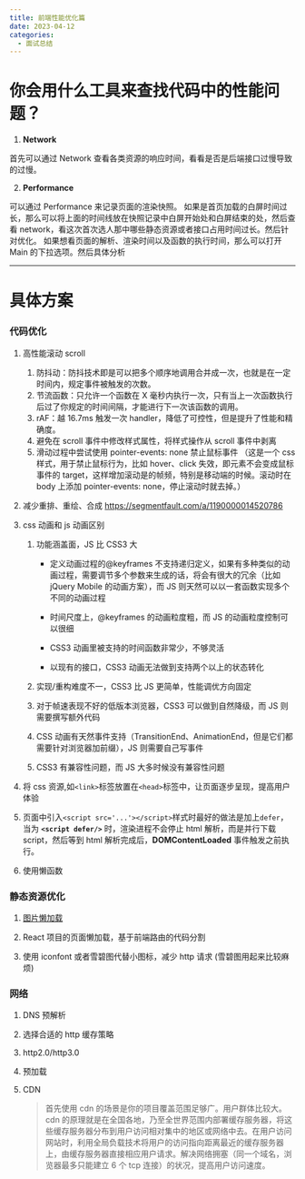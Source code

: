```yaml
---
title: 前端性能优化篇
date: 2023-04-12
categories:
  - 面试总结
---
```


# 你会用什么工具来查找代码中的性能问题？

1. **Network**

首先可以通过 Network 查看各类资源的响应时间，看看是否是后端接口过慢导致的过慢。

2. **Performance**

可以通过 Performance 来记录页面的渲染快照。
如果是首页加载的白屏时间过长，那么可以将上面的时间线放在快照记录中白屏开始处和白屏结束的处，然后查看 network，看这次首次选人那中哪些静态资源或者接口占用时间过长。然后针对优化。
如果想看页面的解析、渲染时间以及函数的执行时间，那么可以打开 Main 的下拉选项。然后具体分析

---

# 具体方案

### 代码优化

1. 高性能滚动 scroll

   1. 防抖动：防抖技术即是可以把多个顺序地调用合并成一次，也就是在一定时间内，规定事件被触发的次数。
   2. 节流函数：只允许一个函数在 X 毫秒内执行一次，只有当上一次函数执行后过了你规定的时间间隔，才能进行下一次该函数的调用。
   3. rAF：越 16.7ms 触发一次 handler，降低了可控性，但是提升了性能和精确度。
   4. 避免在 scroll 事件中修改样式属性，将样式操作从 scroll 事件中剥离
   5. 滑动过程中尝试使用 pointer-events: none 禁止鼠标事件 （这是一个 css 样式，用于禁止鼠标行为，比如 hover、click 失效，即元素不会变成鼠标事件的 target，这样增加滚动是的帧频，特别是移动端的时候。滚动时在 body 上添加 pointer-events: none，停止滚动时就去掉。）

2. 减少重排、重绘、合成
   https://segmentfault.com/a/1190000014520786

3. css 动画和 js 动画区别

   1. 功能涵盖面，JS 比 CSS3 大

      - 定义动画过程的@keyframes 不支持递归定义，如果有多种类似的动画过程，需要调节多个参数来生成的话，将会有很大的冗余（比如 jQuery Mobile 的动画方案），而 JS 则天然可以以一套函数实现多个不同的动画过程

      - 时间尺度上，@keyframes 的动画粒度粗，而 JS 的动画粒度控制可以很细

      - CSS3 动画里被支持的时间函数非常少，不够灵活

      - 以现有的接口，CSS3 动画无法做到支持两个以上的状态转化

   2. 实现/重构难度不一，CSS3 比 JS 更简单，性能调优方向固定

   3. 对于帧速表现不好的低版本浏览器，CSS3 可以做到自然降级，而 JS 则需要撰写额外代码

   4. CSS 动画有天然事件支持（TransitionEnd、AnimationEnd，但是它们都需要针对浏览器加前缀），JS 则需要自己写事件

   5. CSS3 有兼容性问题，而 JS 大多时候没有兼容性问题

4. 将 css 资源,如`<link>`标签放置在`<head>`标签中，让页面逐步呈现，提高用户体验

5. 页面中引入`<script src='...'></script>`样式时最好的做法是加上`defer`，当为 **`<script defer/>`** 时，渲染进程不会停止 html 解析，而是并行下载 script，然后等到 html 解析完成后，**DOMContentLoaded** 事件触发之前执行。

6. 使用懒函数

### 静态资源优化

1. [图片懒加载](https://zhuanlan.zhihu.com/p/55311726)

2. React 项目的页面懒加载，基于前端路由的代码分割

3. 使用 iconfont 或者雪碧图代替小图标，减少 http 请求 (雪碧图用起来比较麻烦)

### 网络

1. DNS 预解析

2. 选择合适的 http 缓存策略

3. http2.0/http3.0

4. 预加载

5. CDN
   > 首先使用 cdn 的场景是你的项目覆盖范围足够广。用户群体比较大。
   > cdn 的原理就是在全国各地，乃至全世界范围内部署缓存服务器，将这些缓存服务器分布到用户访问相对集中的地区或网络中去。在用户访问网站时，利用全局负载技术将用户的访问指向距离最近的缓存服务器上，由缓存服务器直接相应用户请求。解决网络拥塞（同一个域名，浏览器最多只能建立 6 个 tcp 连接）的状况，提高用户访问速度。
